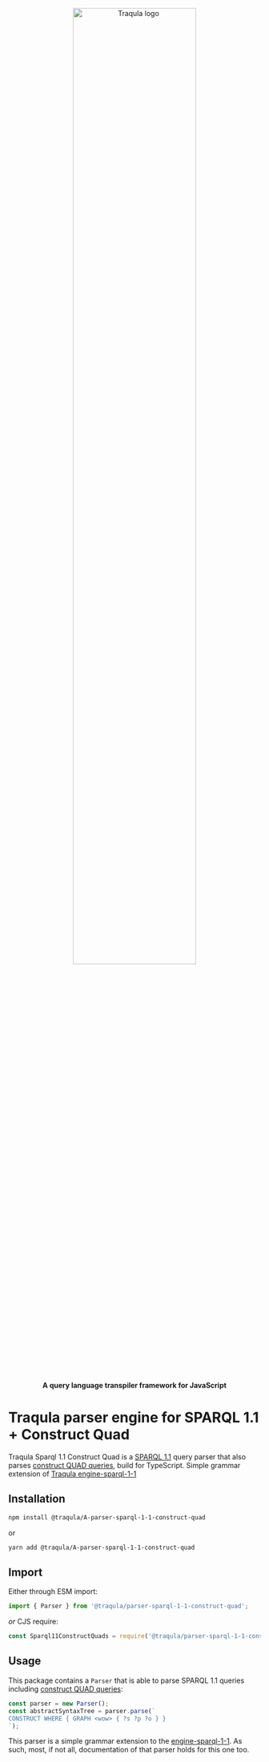 <p align="center">
    <img alt="Traqula logo" width="70%" style="border-radius: 20px" src="/assets/white-on-red/logo-white-on-red-lettered-social.png">
</p>

<p align="center">
  <strong>A query language transpiler framework for JavaScript</strong>
</p>

# Traqula parser engine for SPARQL 1.1 + Construct Quad

Traqula Sparql 1.1 Construct Quad is a [SPARQL 1.1](https://www.w3.org/TR/sparql11-query/#grammar) query parser that also parses
[construct QUAD queries](https://jena.apache.org/documentation/query/construct-quad.html#Grammar), build for TypeScript.
Simple grammar extension of [Traqula engine-sparql-1-1](https://github.com/comunica/traqula/tree/main/engines/parser-sparql-1-1)

## Installation

```bash
npm install @traqula/A-parser-sparql-1-1-construct-quad
```

or

```bash
yarn add @traqula/A-parser-sparql-1-1-construct-quad
```

## Import

Either through ESM import:

```typescript
import { Parser } from '@traqula/parser-sparql-1-1-construct-quad';
```

_or_ CJS require:

```typescript
const Sparql11ConstructQuads = require('@traqula/parser-sparql-1-1-construct-quad').Parser;
```

## Usage

This package contains a `Parser` that is able to parse SPARQL 1.1 queries including
[construct QUAD queries](https://jena.apache.org/documentation/query/construct-quad.html#Grammar):

```typescript
const parser = new Parser();
const abstractSyntaxTree = parser.parse(`
CONSTRUCT WHERE { GRAPH <wow> { ?s ?p ?o } }
`);
```

This parser is a simple grammar extension to the [engine-sparql-1-1](https://github.com/comunica/traqula/tree/main/engines/engine-sparql-1-1).
As such, most, if not all, documentation of that parser holds for this one too.
